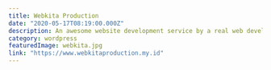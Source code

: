 ```yaml
---
title: Webkita Production
date: "2020-05-17T08:19:00.000Z"
description: An awesome website development service by a real web developer.
category: wordpress
featuredImage: webkita.jpg
link: "https://www.webkitaproduction.my.id"
---
```

